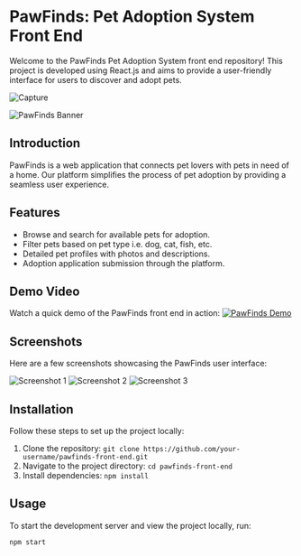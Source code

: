 # PawFinds: Pet Adoption System Front End

Welcome to the PawFinds Pet Adoption System front end repository! This project is developed using React.js and aims to provide a user-friendly interface for users to discover and adopt pets.

![Capture](https://github.com/KaShiekzmi/PawFinds-Pet-Adoption-System-Front-end-with-React-Js/assets/114513868/a7d18bd8-db40-4729-ad56-5d4d90b7571f)

![PawFinds Banner](![Capture](https://github.com/KaShiekzmi/PawFinds-Pet-Adoption-System-Front-end-with-React-Js/assets/114513868/b93dd3ff-a3d6-4509-9631-cb0aa54ed3b2))

## Introduction
PawFinds is a web application that connects pet lovers with pets in need of a home. Our platform simplifies the process of pet adoption by providing a seamless user experience.

## Features
- Browse and search for available pets for adoption.
- Filter pets based on pet type i.e. dog, cat, fish, etc.
- Detailed pet profiles with photos and descriptions.
- Adoption application submission through the platform.

## Demo Video
Watch a quick demo of the PawFinds front end in action:
[![PawFinds Demo](![Capture](https://github.com/KaShiekzmi/PawFinds-Pet-Adoption-System-Front-end-with-React-Js/assets/114513868/b93dd3ff-a3d6-4509-9631-cb0aa54ed3b2))](https://www.linkedin.com/posts/kashiekzmi_pawfinds-petadoptionsystem-reactjs-activity-7097093926435663872-74zE?utm_source=share&utm_medium=member_desktop)

## Screenshots
Here are a few screenshots showcasing the PawFinds user interface:

![Screenshot 1](path/to/screenshot-1.png)
![Screenshot 2](path/to/screenshot-2.png)
![Screenshot 3](path/to/screenshot-3.png)

## Installation
Follow these steps to set up the project locally:

1. Clone the repository: `git clone https://github.com/your-username/pawfinds-front-end.git`
2. Navigate to the project directory: `cd pawfinds-front-end`
3. Install dependencies: `npm install`

## Usage
To start the development server and view the project locally, run:

```bash
npm start
